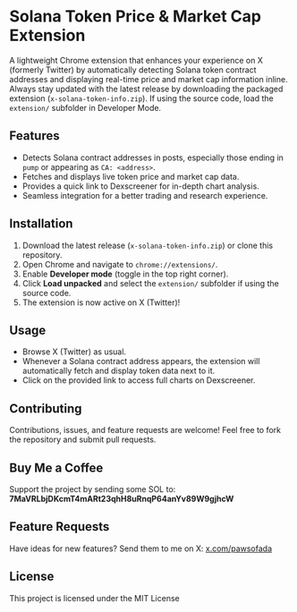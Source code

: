 # Solana Token Price & Market Cap Extension

A lightweight Chrome extension that enhances your experience on X (formerly Twitter) by automatically detecting Solana token contract addresses and displaying real-time price and market cap information inline. Always stay updated with the latest release by downloading the packaged extension (`x-solana-token-info.zip`). If using the source code, load the `extension/` subfolder in Developer Mode.

## Features
- Detects Solana contract addresses in posts, especially those ending in `pump` or appearing as `CA: <address>`.
- Fetches and displays live token price and market cap data.
- Provides a quick link to Dexscreener for in-depth chart analysis.
- Seamless integration for a better trading and research experience.

## Installation
1. Download the latest release (`x-solana-token-info.zip`) or clone this repository.
2. Open Chrome and navigate to `chrome://extensions/`.
3. Enable **Developer mode** (toggle in the top right corner).
4. Click **Load unpacked** and select the `extension/` subfolder if using the source code.
5. The extension is now active on X (Twitter)!

## Usage
- Browse X (Twitter) as usual.
- Whenever a Solana contract address appears, the extension will automatically fetch and display token data next to it.
- Click on the provided link to access full charts on Dexscreener.

## Contributing
Contributions, issues, and feature requests are welcome! Feel free to fork the repository and submit pull requests.

## Buy Me a Coffee
Support the project by sending some SOL to: **7MaVRLbjDKcmT4mARt23qhH8uRnqP64anYv89W9gjhcW**

## Feature Requests
Have ideas for new features? Send them to me on X: [x.com/pawsofada](https://x.com/pawsofada)

## License
This project is licensed under the MIT License
